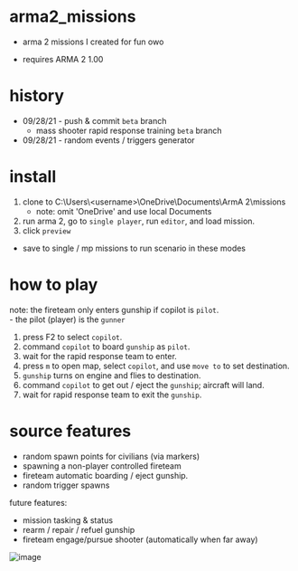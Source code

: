 # arma2_missions
+ arma 2 missions I created for fun owo

+ requires ARMA 2 1.00 

# history
+ 09/28/21 - push & commit `beta` branch
  - mass shooter rapid response training `beta` branch
+ 09/28/21 - random events / triggers generator

# install
  1. clone to C:\Users\\\<username>\OneDrive\Documents\ArmA 2\missions
     - note: omit 'OneDrive' and use local Documents 
  2. run arma 2, go to `single player`, run `editor`, and load mission. 
  3. click `preview` 
  - save to single / mp missions to run scenario in these modes

# how to play
   
  note: the fireteam only enters gunship if copilot is `pilot`.  
    - the pilot (player) is the `gunner`
 
  1. press F2 to select `copilot`.
  2. command `copilot` to board `gunship` as `pilot`.
  3. wait for the rapid response team to enter. 
  4. press `m` to open map, select `copilot`, and use `move to` to set destination.
  5. `gunship` turns on engine and flies to destination. 
  6. command `copilot` to get out / eject the `gunship`; aircraft will land. 
  7. wait for rapid response team to exit the `gunship`. 

# source features
  - random spawn points for civilians (via markers)
  - spawning a non-player controlled fireteam
  - fireteam automatic boarding / eject gunship.
  - random trigger spawns

future features:
  - mission tasking & status 
  - rearm / repair / refuel gunship
  - fireteam engage/pursue shooter (automatically when far away)

![image](https://user-images.githubusercontent.com/40836157/135201469-56ae4965-37b4-4be2-a015-a532611104d2.png)

